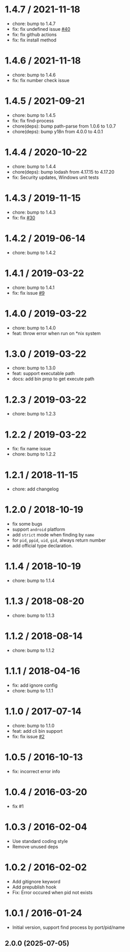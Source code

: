 
1.4.7 / 2021-11-18
==================

  * chore: bump to 1.4.7
  * fix: fix undefined issue [#40](http://github.com/yibn2008/find-process/issues/40)
  * fix: fix github actions
  * fix: fix install method

1.4.6 / 2021-11-18
==================

  * chore: bump to 1.4.6
  * fix: fix number check issue

1.4.5 / 2021-09-21
==================

  * chore: bump to 1.4.5
  * fix: fix find-process
  * chore(deps): bump path-parse from 1.0.6 to 1.0.7
  * chore(deps): bump y18n from 4.0.0 to 4.0.1

1.4.4 / 2020-10-22
==================

  * chore: bump to 1.4.4
  * chore(deps): bump lodash from 4.17.15 to 4.17.20
  * fix: Security updates, Windows unit tests

1.4.3 / 2019-11-15
==================

  * chore: bump to 1.4.3
  * fix: fix [#30](http://github.com/yibn2008/find-process/issues/30)

1.4.2 / 2019-06-14
==================

  * chore: bump to 1.4.2

1.4.1 / 2019-03-22
==================

  * chore: bump to 1.4.1
  * fix: fix issue [#9](http://github.com/yibn2008/find-process/issues/9)

1.4.0 / 2019-03-22
==================

  * chore: bump to 1.4.0
  * feat: throw error when run on *nix system

1.3.0 / 2019-03-22
==================

  * chore: bump to 1.3.0
  * feat: support executable path
  * docs: add bin prop to get execute path

1.2.3 / 2019-03-22
==================

  * chore: bump to 1.2.3

1.2.2 / 2019-03-22
==================

  * fix: fix name issue
  * chore: bump to 1.2.2

1.2.1 / 2018-11-15
==================

  * chore: add changelog

1.2.0 / 2018-10-19
==================

  * fix some bugs
  * support `android` platform
  * add `strict` mode when finding by `name`
  * for `pid`, `ppid`, `uid`, `gid`, always return number
  * add official type declaration.


1.1.4 / 2018-10-19
==================

  * chore: bump to 1.1.4

1.1.3 / 2018-08-20
==================

  * chore: bump to 1.1.3

1.1.2 / 2018-08-14
==================

  * chore: bump to 1.1.2

1.1.1 / 2018-04-16
==================

  * fix: add ignore config
  * chore: bump to 1.1.1

1.1.0 / 2017-07-14
==================

  * chore: bump to 1.1.0
  * feat: add cli bin support
  * fix: fix issue [#2](http://github.com/yibn2008/find-process/issues/2)

1.0.5 / 2016-10-13
==================

  * fix: incorrect error info

1.0.4 / 2016-03-20
==================

  * fix #1

1.0.3 / 2016-02-04
==================

  * Use standard coding style
  * Remove unused deps

1.0.2 / 2016-02-02
==================

  * Add gitignore keyword
  * Add prepublish hook
  * Fix: Error occured when pid not exists

1.0.1 / 2016-01-24
==================

  * Initial version, support find process by port/pid/name

## 2.0.0 (2025-07-05)